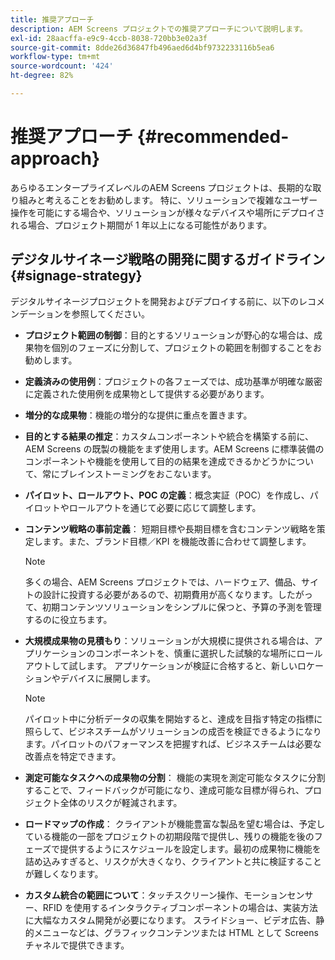 ```yaml
---
title: 推奨アプローチ
description: AEM Screens プロジェクトでの推奨アプローチについて説明します。
exl-id: 28aacffa-e9c9-4ccb-8038-720bb3e02a3f
source-git-commit: 8dde26d36847fb496aed6d4bf9732233116b5ea6
workflow-type: tm+mt
source-wordcount: '424'
ht-degree: 82%

---
```


# 推奨アプローチ {#recommended-approach}

あらゆるエンタープライズレベルのAEM Screens プロジェクトは、長期的な取り組みと考えることをお勧めします。 特に、ソリューションで複雑なユーザー操作を可能にする場合や、ソリューションが様々なデバイスや場所にデプロイされる場合、プロジェクト期間が 1 年以上になる可能性があります。

## デジタルサイネージ戦略の開発に関するガイドライン {#signage-strategy}

デジタルサイネージプロジェクトを開発およびデプロイする前に、以下のレコメンデーションを参照してください。

* **プロジェクト範囲の制御**：目的とするソリューションが野心的な場合は、成果物を個別のフェーズに分割して、プロジェクトの範囲を制御することをお勧めします。

* **定義済みの使用例**：プロジェクトの各フェーズでは、成功基準が明確な厳密に定義された使用例を成果物として提供する必要があります。

* **増分的な成果物**：機能の増分的な提供に重点を置きます。

* **目的とする結果の推定**：カスタムコンポーネントや統合を構築する前に、AEM Screens の既製の機能をまず使用します。AEM Screens に標準装備のコンポーネントや機能を使用して目的の結果を達成できるかどうかについて、常にブレインストーミングをおこないます。

* **パイロット、ロールアウト、POC の定義**：概念実証（POC）を作成し、パイロットやロールアウトを通じて必要に応じて調整します。

* **コンテンツ戦略の事前定義**：
短期目標や長期目標を含むコンテンツ戦略を策定します。また、ブランド目標／KPI を機能改善に合わせて調整します。

  >[!NOTE]
  >
  > 多くの場合、AEM Screens プロジェクトでは、ハードウェア、備品、サイトの設計に投資する必要があるので、初期費用が高くなります。したがって、初期コンテンツソリューションをシンプルに保つと、予算の予測を管理するのに役立ちます。

* **大規模成果物の見積もり**：ソリューションが大規模に提供される場合は、アプリケーションのコンポーネントを、慎重に選択した試験的な場所にロールアウトして試します。 アプリケーションが検証に合格すると、新しいロケーションやデバイスに展開します。

  >[!NOTE]
  >
  > パイロット中に分析データの収集を開始すると、達成を目指す特定の指標に照らして、ビジネスチームがソリューションの成否を検証できるようになります。パイロットのパフォーマンスを把握すれば、ビジネスチームは必要な改善点を特定できます。

* **測定可能なタスクへの成果物の分割**：
機能の実現を測定可能なタスクに分割することで、フィードバックが可能になり、達成可能な目標が得られ、プロジェクト全体のリスクが軽減されます。

* **ロードマップの作成**：
クライアントが機能豊富な製品を望む場合は、予定している機能の一部をプロジェクトの初期段階で提供し、残りの機能を後のフェーズで提供するようにスケジュールを設定します。最初の成果物に機能を詰め込みすぎると、リスクが大きくなり、クライアントと共に検証することが難しくなります。

* **カスタム統合の範囲について**：タッチスクリーン操作、モーションセンサー、RFID を使用するインタラクティブコンポーネントの場合は、実装方法に大幅なカスタム開発が必要になります。 スライドショー、ビデオ広告、静的メニューなどは、グラフィックコンテンツまたは HTML として Screens チャネルで提供できます。

